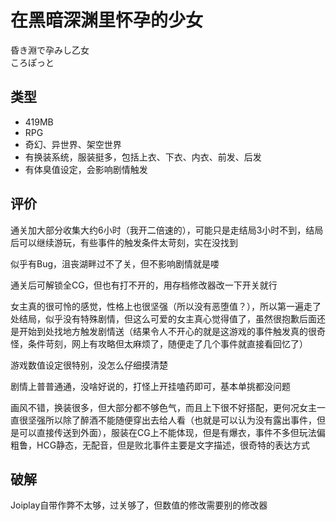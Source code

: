 # 在黑暗深渊里怀孕的少女
昏き淵で孕みし乙女  
ころぽっと

## 类型
- 419MB
- RPG
- 奇幻、异世界、架空世界
- 有换装系统，服装挺多，包括上衣、下衣、内衣、前发、后发
- 有体臭值设定，会影响剧情触发

## 评价
通关加大部分收集大约6小时（我开二倍速的），可能只是走结局3小时不到，结局后可以继续游玩，有些事件的触发条件太苛刻，实在没找到

似乎有Bug，沮丧湖畔过不了关，但不影响剧情就是喽

通关后可解锁全CG，但也有打不开的，用存档修改器改一下开关就行

女主真的很可怜的感觉，性格上也很坚强（所以没有恶堕值？），所以第一遍走了处结局，似乎没有特殊剧情，但这么可爱的女主真心觉得值了，虽然很抱歉后面还是开始到处找地方触发剧情送（结果令人不开心的就是这游戏的事件触发真的很奇怪，条件苛刻，网上有攻略但太麻烦了，随便走了几个事件就直接看回忆了）

游戏数值设定很特别，没怎么仔细摸清楚

剧情上普普通通，没啥好说的，打怪上开挂嗑药即可，基本单挑都没问题

画风不错，换装很多，但大部分都不够色气，而且上下很不好搭配，更何况女主一直很坚强所以除了醉酒不能随便穿出去给人看（也就是可以认为没有露出事件，但是可以直接传送到外面），服装在CG上不能体现，但是有爆衣，事件不多但玩法偏粗鲁，HCG静态，无配音，但是败北事件主要是文字描述，很奇特的表达方式

## 破解
Joiplay自带作弊不太够，过关够了，但数值的修改需要别的修改器